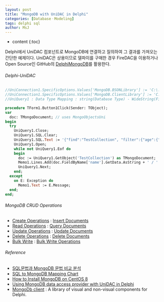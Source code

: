 ```yaml
---
layout: post
title: "MongoDB with UniDAC in Delphi"
categories: [DatabaseㆍModeling]
tags: delphi sql
author: MsJ
---
```


* content
{:toc}

Delphi에서 UniDAC 컴포넌트로 MongoDB에 연결하고 질의하여 그 결과를 가져오는 간단한 예제이다. UniDAC은 상용이므로 델파이를 구매한 경우 FireDAC을 이용하거나 Open Source인 GitHub의 [DelphiMongoDB](https://github.com/grijjy/DelphiMongoDB)를 활용한다.

###### Delphi-UniDAC

```pascal
//UniConnection1.SpecificOptions.Values['MongoDB.BSONLibrary'] := 'C:\...\libbson-1.0.dll';
//UniConnection1.SpecificOptions.Values['MongoDB.ClientLibrary'] := 'C:\...\libmongoc-1.0.dll';
//UniQuery1 : Data Type Mapping : string(Database Type) - WideString(Field Type)

procedure TForm1.Button1Click(Sender: TObject);
var
  doc: TMongoDocument; // uses MongoObjectsUni
begin
  try
    UniQuery1.Close;
    UniQuery1.SQL.Clear;
    UniQuery1.SQL.Text := '{"find":"TestCollection", "filter":{"age":{"$gte": 31}}}';
    UniQuery1.Open;
    while not UniQuery1.Eof do
    begin
      doc := UniQuery1.GetObject('TestCollection') as TMongoDocument;
      Memo1.Lines.Add(doc.FieldByName['name'].GetData.AsString + ' / ' + doc.FieldByName['age'].GetData.AsString);
      UniQuery1.Next;
    end;
  except
    on E: Exception do
      Memo1.Text := E.Message;
  end;
end;
```





###### MongoDB CRUD Operations

- [Create Operations](https://docs.mongodb.com/manual/crud/#create-operations) : [Insert Documents](https://docs.mongodb.com/manual/tutorial/insert-documents/)
- [Read Operations](https://docs.mongodb.com/manual/crud/#read-operations) : [Query Documents](https://docs.mongodb.com/manual/tutorial/query-documents/)
- [Update Operations](https://docs.mongodb.com/manual/crud/#update-operations) : [Update Documents](https://docs.mongodb.com/manual/tutorial/update-documents/)
- [Delete Operations](https://docs.mongodb.com/manual/crud/#delete-operations) : [Delete Documents](https://docs.mongodb.com/manual/tutorial/remove-documents/)
- [Bulk Write](https://docs.mongodb.com/manual/crud/#bulk-write) : [Bulk Write Operations](https://docs.mongodb.com/manual/core/bulk-write-operations/)

###### Reference

* [SQL문법과 MongoDB 문법 비교 분석](https://horae.tistory.com/entry/SQL%EB%AC%B8%EB%B2%95%EA%B3%BC-MongoDB-%EB%AC%B8%EB%B2%95-%EB%B9%84%EA%B5%90-%EB%B6%84%EC%84%9D)
* [SQL to MongoDB Mapping Chart](https://docs.mongodb.com/manual/reference/sql-comparison/)
* [How to Install MongoDB on CentOS 8](https://www.howtoforge.com/how-to-install-mongodb-on-centos-8/)
* [Using MongoDB data access provider with UniDAC in Delphi](https://www.devart.com/unidac/docs/using-mongodb.htm)
* [MongoDb client](https://github.com/Zeus64/alcinoe/) : A library of visual and non-visual components for Delphi.
